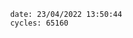 

                date: 23/04/2022 13:50:44
                cycles: 65160

                         